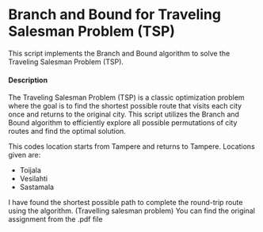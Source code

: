 # Branch and Bound for Traveling Salesman Problem (TSP)
This script implements the Branch and Bound algorithm to solve the Traveling Salesman Problem (TSP).

#### Description

The Traveling Salesman Problem (TSP) is a classic optimization problem where the goal is to find the shortest possible route that visits each city once and returns to the original city. This script utilizes the Branch and Bound algorithm to efficiently explore all possible permutations of city routes and find the optimal solution.

This codes location starts from Tampere and returns to Tampere. 
Locations given are: 
- Toijala
- Vesilahti
- Sastamala

I have found the shortest possible path to complete the round-trip route using the algorithm. (Travelling salesman problem)
You can find the original assignment from the .pdf file
